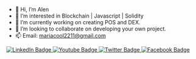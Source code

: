 - 👋 Hi, I’m Alen
- 👀 I’m interested in Blockchain | Javascript | Solidity
- 🌱 I’m currently working on creating POS and DEX.
- 💞️ I’m looking to collaborate on developing your own project.
- 📫 Email: mariacool2211@gmail.com

<div id="badges">
  <a href="https://linkedin.com/alenpragma/">
    <img src="https://img.shields.io/badge/LinkedIn-blue?style=for-the-badge&logo=linkedin&logoColor=white" alt="LinkedIn Badge"/>
  </a>
  <a href="https://facebook.com/alenpragma/">
    <img src="https://img.shields.io/badge/YouTube-red?style=for-the-badge&logo=youtube&logoColor=white" alt="Youtube Badge"/>
  </a>
  <a href="https://twitter.com/alenpragma">
    <img src="https://img.shields.io/badge/Twitter-blue?style=for-the-badge&logo=twitter&logoColor=white" alt="Twitter Badge"/>
  </a>
    <a href="https://linkedin.com/alenpragma/">
    <img src="https://img.shields.io/badge/Facebook-blue?style=for-the-badge&logo=facebook&logoColor=white" alt="Facebook Badge"/>
  </a>
</div>
<!---
thisisrozel/thisisrozel is a ✨ special ✨ repository because its `README.md` (this file) appears on your GitHub profile.
You can click the Preview link to take a look at your changes.
--->
